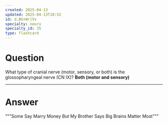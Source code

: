 ```yaml
---
created: 2025-04-13
updated: 2025-04-13T10:52
id: d,BG+Wr|Vs
specialty: neuro
specialty_id: 35
type: flashcard
---
```


# Question
What type of cranial nerve (motor, sensory, or both) is the glossopharyngeal nerve (CN IX)?   **Both (motor and sensory)**

---

# Answer
"""Some Say Marry Money But My Brother Says Big Brains Matter Most"""
